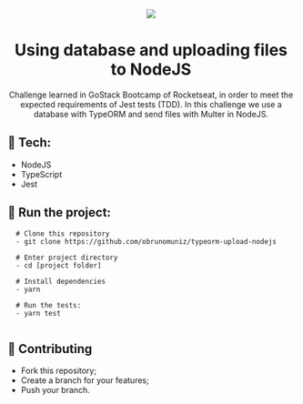 <p align="center">
  <img src="https://i.imgur.com/MLNi8Jn.png">
</p>
<h1 align=center>Using database and uploading files to NodeJS</h1>
<p align="center">Challenge learned in GoStack Bootcamp of Rocketseat, in order to meet the expected requirements of Jest tests (TDD).
In this challenge we use a database with TypeORM and send files with Multer in NodeJS.</p>

## :rocket: Tech:
- NodeJS
- TypeScript
- Jest

## :rocket: Run the project:
```shell
  # Clone this repository
  - git clone https://github.com/obrunomuniz/typeorm-upload-nodejs
  
  # Enter project directory
  - cd [project folder]
  
  # Install dependencies
  - yarn
  
  # Run the tests:
  - yarn test
  
```

## :rocket: Contributing
- Fork this repository;
- Create a branch for your features;
- Push your branch.
